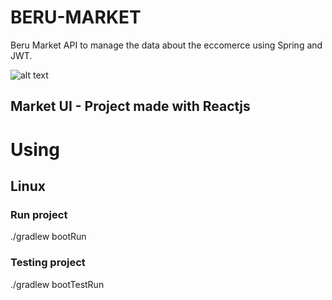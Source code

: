 # BERU-MARKET
Beru Market API to manage the data about the eccomerce using Spring and JWT.

![alt text](https://brandberu.github.io/images/market/Beru-Market_1.png)

## Market UI - Project made with Reactjs
[Beru Market UI]: [https://github.com/BrandBeru/BERU-MARKET-UI]

# Using
## Linux
### Run project
./gradlew bootRun
### Testing project
./gradlew bootTestRun
